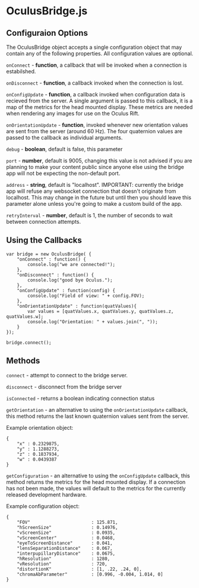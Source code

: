 OculusBridge.js
===============


## Configuraion Options

The OculusBridge object accepts a single configuration object that may contain any of the following properties.  All configuration values are optional.


`onConnect` - **function**, a callback that will be invoked when a connection is estabilshed.

`onDisconnect` - **function**, a callback invoked when the connection is lost.

`onConfigUpdate` - **function**, a callback invoked when configuration data is recieved from the server.  A single argument is passed to this callback, it is a map of the metrics for the head mounted display.  These metrics are needed when rendering any images for use on the Oculus Rift.

`onOrientationUpdate` - **function**, invoked whenever new orientation values are sent from the server (around 60 Hz).  The four quaternion values are passed to the callback as individual arguments.

`debug` - **boolean**, default is false, this parameter 

`port` - **number**, default is 9005, changing this value is not advised if you are planning to make your content public since anyone else using the bridge app will not be expecting the non-default port.

`address` - **string**, default is "localhost".  IMPORTANT: currently the bridge app will refuse any websocket connection that doesn't originate from localhost.  This may change in the future but until then you should leave this parameter alone unless you're going to make a custom build of the app.

`retryInterval` - **number**, default is 1, the number of seconds to wait between connection attempts.


## Using the Callbacks

	var bridge = new OculusBridge( {
		"onConnect" : function() { 
			console.log("we are connected!");
		},
		"onDisconnect" : function() {
			console.log("good bye Oculus.");
		},
		"onConfigUpdate" : function(config) {
			console.log("Field of view: " + config.FOV);
		},
		"onOrientationUpdate" : function(quatValues){
			var values = [quatValues.x, quatValues.y, quatValues.z, quatValues.w];
			console.log("Orientation: " + values.join(", "));
		}
	});

	bridge.connect();


## Methods

`connect` - attempt to connect to the bridge server.

`disconnect` - disconnect from the bridge server

`isConnected` - returns a boolean indicating connection status

`getOrientation` - an alternative to using the `onOrientationUpdate` callback, this method returns the last known quaternion values sent from the server.

Example orientation object:

	{
		"x" : 0.2329875,
		"y" : 1.1288273,
		"z" : 0.1837934,
		"w" : 0.0439387
	}
	
`getConfiguration` - an alternative to using the `onConfigUpdate` callback, this method returns the metrics for the head mounted display.  If a connection has not been made, the values will default to the metrics for the currently released development hardware.

Example configuration object:

	{
		"FOV" 						: 125.871,
		"hScreenSize"				: 0.14976,
		"vScreenSize"				: 0.0935,
		"vScreenCenter"				: 0.0468,
		"eyeToScreenDistance"		: 0.041,
		"lensSeparationDistance"	: 0.067,
		"interpupillaryDistance"	: 0.0675,
		"hResolution"				: 1280,
		"vResolution"				: 720,
		"distortionK"				: [1, .22, .24, 0],
		"chromaAbParameter"			: [0.996, -0.004, 1.014, 0]
	}